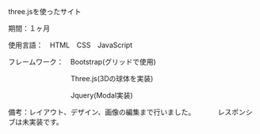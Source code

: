 three.jsを使ったサイト

期間：１ヶ月

使用言語：　HTML　CSS　JavaScript

フレームワーク：　Bootstrap(グリッドで使用)

　　　　　　　　　Three.js(3Dの球体を実装)

　　　　　　　　　Jquery(Modal実装)

備考：レイアウト、デザイン、画像の編集まで行いました。
　　　レスポンシブは未実装です。
